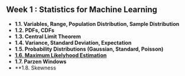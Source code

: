 
## Week 1 : Statistics for Machine Learning
   - **1.1. Variables, Range, Population Distribution, Sample Distribution**   
   - **1.2. PDFs, CDFs**
   - **1.3. Central Limit Theorem**
   - **1.4. Variance, Standard Deviation, Expectation**
   - **1.5. Probability Distributions (Gaussian, Standard, Poisson)**
   - [**1.6. Maximum Likelyhood Estimation**](https://github.com/amitrakshar01/winter-of-contributing/blob/Machine_Learning/Machine_Learning/Statistics_for_Machine_Learning/1.6.%20Maximum%20Likelihood%20Estimation.ipynb)
   - **1.7. Parzen Windows**
   - **1.8. Skewness 
